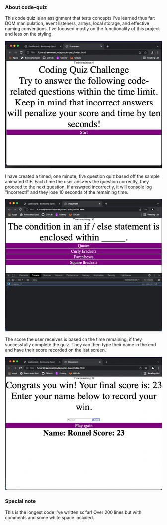 ### About code-quiz

This code quiz is an assignment that tests concepts I've learned thus far: DOM manipulation, event listeners, arrays, local storage, and effective naming conventions. I've focused mostly on the functionality of this project and less on the styling. 

![alt text](/images/screen-1.png?raw=true "first screenshot")

I have created a timed, one minute, five question quiz based off the sample animated GIF. Each time the user answers the question correctly, they proceed to the next question. If answered incorrectly, it will console log "Incorrect!" and they lose 10 seconds of the remaining time.

![alt text](/images/screen-2.png?raw=true "second screenshot")

The score the user receives is based on the time remaining, if they successfully complete the quiz. They can then type their name in the end and have their score recorded on the last screen. 

![alt text](/images/screen-3.png?raw=true "third screenshot")

### Special note

This is the longest code I've written so far! Over 200 lines but with comments and some white space included.